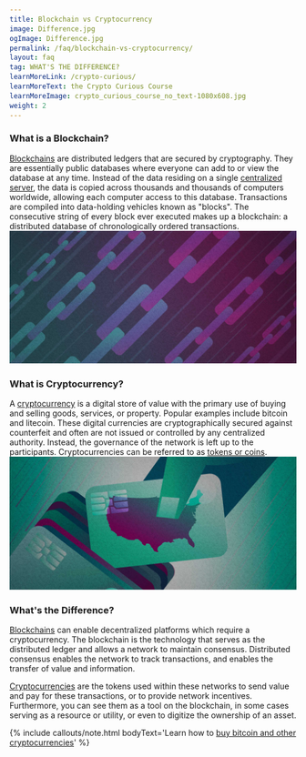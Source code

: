 ```yaml
---
title: Blockchain vs Cryptocurrency
image: Difference.jpg
ogImage: Difference.jpg
permalink: /faq/blockchain-vs-cryptocurrency/
layout: faq
tag: WHAT'S THE DIFFERENCE?
learnMoreLink: /crypto-curious/
learnMoreText: the Crypto Curious Course
learnMoreImage: crypto_curious_course_no_text-1080x608.jpg
weight: 2
---
```

<h3>What is a Blockchain?</h3>
<span><a href='/faq/what-is-blockchain/' target='_blank'>Blockchains</a> are distributed ledgers that are secured by cryptography. They are essentially public databases where everyone can add to or view the database at any time. Instead of the data residing on a single <a href='/faq/what-is-decentralization/' target='_blank'>centralized server</a>, the data is copied across thousands and thousands of computers worldwide, allowing each computer access to this database. Transactions are compiled into data-holding vehicles known as "blocks". The consecutive string of every block ever executed makes up a blockchain: a distributed database of chronologically ordered transactions.</span> 

<img src="/assets/img/blockchain.jpg">

<h3>What is Cryptocurrency?</h3>
<span>A <a href='/faq/what-is-cryptocurrency/' target='_blank'>cryptocurrency</a> is a digital store of value with the primary use of buying and selling goods, services, or property. Popular examples include bitcoin and litecoin. These digital currencies are cryptographically secured against counterfeit and often are not issued or controlled by any centralized authority. Instead, the governance of the network is left up to the participants. Cryptocurrencies can be referred to as <a href='/faq/coins-vs-tokens/' target='_blank'>tokens or coins</a>.</span> 

<img src="/assets/img/Crypto2.jpg">

<h3>What's the Difference?</h3>
<span><a href='/faq/what-is-blockchain/' target='_blank'>Blockchains</a> can enable decentralized platforms which require a cryptocurrency. The blockchain is the technology that serves as the distributed ledger and allows a network to maintain consensus. Distributed consensus enables the network to track transactions, and enables the transfer of value and information.</span>

<span><a href='/faq/what-is-cryptocurrency/' target='_blank'>Cryptocurrencies</a> are the tokens used within these networks to send value and pay for these transactions, or to provide network incentives. Furthermore, you can see them as a tool on the blockchain, in some cases serving as a resource or utility, or even to digitize the ownership of an asset.</span>

{% include callouts/note.html
	bodyText='Learn how to <a href="/faq/how-to-buy-bitcoin/" target="_blank">buy bitcoin and other cryptocurrencies</a>'
%}
